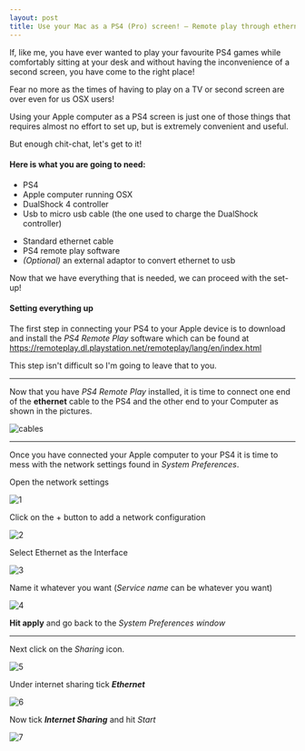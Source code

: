 ```yaml
---
layout: post
title: Use your Mac as a PS4 (Pro) screen! – Remote play through ethernet cable on OSX!
---
```


If, like me, you have ever wanted to play your favourite PS4 games while comfortably sitting at your desk and without having the inconvenience of a second screen, you have come to the right place!

Fear no more as the times of having to play on a TV or second screen are over even for us OSX users!

Using your Apple computer as a PS4 screen is just one of those things that requires almost no effort to set up, but is extremely convenient and useful.

But enough chit-chat, let's get to it!

#### **Here is what you are going to need**:

* PS4
* Apple computer running OSX
* DualShock 4 controller
* Usb to micro usb cable (the one used to charge the DualShock controller)

- Standard ethernet cable
- PS4 remote play software
- *(Optional)* an external adaptor to convert ethernet to usb

Now that we have everything that is needed, we can proceed with the set-up!

#### Setting everything up

The first step in connecting your PS4 to your Apple device is to download and install the *PS4 Remote Play* software which can be found at https://remoteplay.dl.playstation.net/remoteplay/lang/en/index.html

This step isn't difficult so I'm going to leave that to you.

---

Now that you have *PS4 Remote Play* installed, it is time to connect one end of the **ethernet** cable to the PS4 and the other end to your Computer as shown in the pictures.

![cables](/images/posts/2019-5-14-Use-mac-as-PS4-screen-images/cables.jpg)

---

Once you have connected your Apple computer to your PS4 it is time to mess with the network settings found in *System Preferences*.

Open the network settings

![1](/images/posts/2019-5-14-Use-mac-as-PS4-screen-images/1.png)

Click on the + button to add a network configuration

![2](/images/posts/2019-5-14-Use-mac-as-PS4-screen-images/2.png)

Select Ethernet as the Interface

![3](/images/posts/2019-5-14-Use-mac-as-PS4-screen-images/3.png)

Name it whatever you want (*Service name* can be whatever you want)

![4](/images/posts/2019-5-14-Use-mac-as-PS4-screen-images/4.png)

**Hit apply** and go back to the *System Preferences window*

---

Next click on the *Sharing* icon.

![5](/images/posts/2019-5-14-Use-mac-as-PS4-screen-images/5.png)

Under internet sharing tick ***Ethernet***

![6](/images/posts/2019-5-14-Use-mac-as-PS4-screen-images/6.png)

Now tick ***Internet Sharing*** and hit *Start*

![7](/images/posts/2019-5-14-Use-mac-as-PS4-screen-images/7.png)
